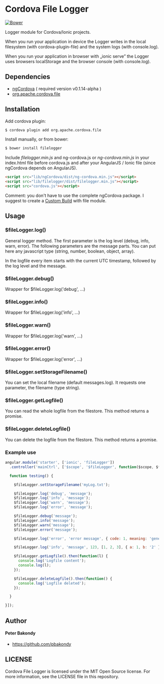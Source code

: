 Cordova File Logger
==========

[![Bower](http://img.shields.io/badge/bower-filelogger-FFCC2F.svg?style=flat)](http://bower.io/search/?q=filelogger)

Logger module for Cordova/Ionic projects.

When you run your application in device the Logger writes in the local filesystem (with cordova-plugin-file) and the system logs (with console.log).

When you run your application in browser with „ionic serve” the Logger uses browsers localStorage and the browser console (with console.log).

## Dependencies

- [ngCordova](http://ngcordova.com/) ( required version v0.1.14-alpha )
- [org.apache.cordova.file](https://github.com/apache/cordova-plugin-file)

## Installation

Add cordova plugin:

```bash
$ cordova plugin add org.apache.cordova.file
```

Install manually, or from bower:

```bash
$ bower install filelogger
```

Include *filelogger.min.js* and ng-cordova.js or *ng-cordova.min.js* in your index.html file before cordova.js and after your AngularJS / Ionic file (since ngCordova depends on AngularJS).

```html
<script src="lib/ngCordova/dist/ng-cordova.min.js"></script>
<script src="lib/filelogger/dist/filelogger.min.js"></script>
<script src="cordova.js"></script>
```

Comment: you don't have to use the complete ngCordova package. I suggest to create a [Custom Build](http://ngcordova.com/build/) with file module.


## Usage

### $fileLogger.log()

General logger method. The first parameter is the log level (debug, info, warn, error). The following parameters are the message parts.
You can put here any javascript type (string, number, boolean, object, array).

In the logfile every item starts with the current UTC timestamp, followed by the log level and the message.

### $fileLogger.debug()

Wrapper for $fileLogger.log('debug', ...)

### $fileLogger.info()

Wrapper for $fileLogger.log('info', ...)

### $fileLogger.warn()

Wrapper for $fileLogger.log('warn', ...)

### $fileLogger.error()

Wrapper for $fileLogger.log('error', ...)

### $fileLogger.setStorageFilename()

You can set the local filename (default messages.log). It requests one parameter, the filename (type string).

### $fileLogger.getLogfile()

You can read the whole logfile from the filestore. This method returns a promise.

### $fileLogger.deleteLogfile()

You can delete the logfile from the filestore. This method returns a promise.



### Example use

```js
angular.module('starter', ['ionic', 'fileLogger'])
  .controller('mainCtrl', ['$scope', '$fileLogger', function($scope, $fileLogger) {

  function testing() {

    $fileLogger.setStorageFilename('myLog.txt');

    $fileLogger.log('debug', 'message');
    $fileLogger.log('info', 'message');
    $fileLogger.log('warn', 'message');
    $fileLogger.log('error', 'message');

    $fileLogger.debug('message');
    $fileLogger.info('message');
    $fileLogger.warn('message');
    $fileLogger.error('message');

    $fileLogger.log('error', 'error message', { code: 1, meaning: 'general' });

    $fileLogger.log('info', 'message', 123, [1, 2, 3], { a: 1, b: '2' });

    $fileLogger.getLogfile().then(function(l) {
      console.log('Logfile content');
      console.log(l);
    });

    $fileLogger.deleteLogfile().then(function() {
      console.log('Logfile deleted');
    });

  }

}]);
```


## Author

#### Peter Bakondy

- https://github.com/pbakondy


## LICENSE

Cordova File Logger is licensed under the MIT Open Source license. For more information, see the LICENSE file in this repository.
